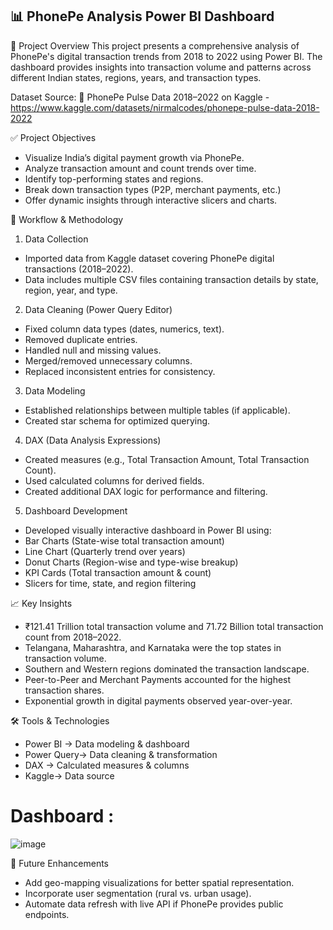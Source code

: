 ## 📊 PhonePe Analysis Power BI Dashboard

📁 Project Overview
This project presents a comprehensive analysis of PhonePe's digital transaction trends from 2018 to 2022 using Power BI. The dashboard provides insights into transaction volume and patterns across different Indian states, regions, years, and transaction types.

Dataset Source:
📌 PhonePe Pulse Data 2018–2022 on Kaggle - https://www.kaggle.com/datasets/nirmalcodes/phonepe-pulse-data-2018-2022

✅ Project Objectives
- Visualize India’s digital payment growth via PhonePe.
- Analyze transaction amount and count trends over time.
- Identify top-performing states and regions.
- Break down transaction types (P2P, merchant payments, etc.)
- Offer dynamic insights through interactive slicers and charts.

🧩 Workflow & Methodology

1. Data Collection
- Imported data from Kaggle dataset covering PhonePe digital transactions (2018–2022).
- Data includes multiple CSV files containing transaction details by state, region, year, and type.

2. Data Cleaning (Power Query Editor)
- Fixed column data types (dates, numerics, text).
- Removed duplicate entries.
- Handled null and missing values.
- Merged/removed unnecessary columns.
- Replaced inconsistent entries for consistency.

3. Data Modeling
- Established relationships between multiple tables (if applicable).
- Created star schema for optimized querying.

4. DAX (Data Analysis Expressions)
- Created measures (e.g., Total Transaction Amount, Total Transaction Count).
- Used calculated columns for derived fields.
- Created additional DAX logic for performance and filtering.

5. Dashboard Development
- Developed visually interactive dashboard in Power BI using:
- Bar Charts (State-wise total transaction amount)
- Line Chart (Quarterly trend over years)
- Donut Charts (Region-wise and type-wise breakup)
- KPI Cards (Total transaction amount & count)
- Slicers for time, state, and region filtering


📈 Key Insights
- ₹121.41 Trillion total transaction volume and 71.72 Billion total transaction count from 2018–2022.
- Telangana, Maharashtra, and Karnataka were the top states in transaction volume.
- Southern and Western regions dominated the transaction landscape.
- Peer-to-Peer and Merchant Payments accounted for the highest transaction shares.
- Exponential growth in digital payments observed year-over-year.


🛠 Tools & Technologies
- Power BI	->  Data modeling & dashboard
- Power Query-> 	Data cleaning & transformation
- DAX	 ->      Calculated measures & columns
- Kaggle->   	Data source

# Dashboard : 
![image](https://github.com/user-attachments/assets/3730c638-0189-4588-93ef-20921ad3b2ed)



📌 Future Enhancements
- Add geo-mapping visualizations for better spatial representation.
- Incorporate user segmentation (rural vs. urban usage).
- Automate data refresh with live API if PhonePe provides public endpoints.

